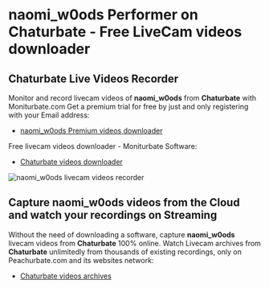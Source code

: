 # naomi_w0ods Performer on Chaturbate - Free LiveCam videos downloader

## Chaturbate Live Videos Recorder

Monitor and record livecam videos of **naomi_w0ods** from **Chaturbate** with Moniturbate.com
Get a premium trial for free by just and only registering with your Email address:
* [naomi_w0ods Premium videos downloader](https://moniturbate.com/request-demo-licence-key.html)

Free livecam videos downloader - Moniturbate Software:
* [Chaturbate videos downloader](https://moniturbate.com/moniturbate-download-software.html)

![naomi_w0ods livecam videos recorder](https://peachurnet.com/templates/moniturbate-software.png)


## Capture naomi_w0ods videos from the Cloud and watch your recordings on Streaming

Without the need of downloading a software, capture **naomi_w0ods** livecam videos from **Chaturbate** 100% online.
Watch Livecam archives from **Chaturbate** unlimitedly from thousands of existing recordings, only on Peachurbate.com and its websites network:
* [Chaturbate videos archives](https://peachurnet.com/)